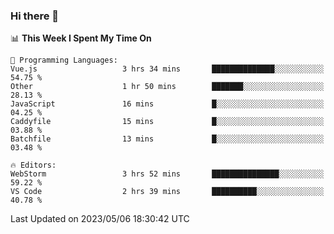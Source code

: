 ### Hi there 👋

<!--
**asdf12303116/asdf12303116** is a ✨ _special_ ✨ repository because its `README.md` (this file) appears on your GitHub profile.

Here are some ideas to get you started:

- 🔭 I’m currently working on ...
- 🌱 I’m currently learning ...
- 👯 I’m looking to collaborate on ...
- 🤔 I’m looking for help with ...
- 💬 Ask me about ...
- 📫 How to reach me: ...
- 😄 Pronouns: ...
- ⚡ Fun fact: ...
-->

<!--START_SECTION:waka-->
📊 **This Week I Spent My Time On** 

```text
💬 Programming Languages: 
Vue.js                   3 hrs 34 mins       ██████████████░░░░░░░░░░░   54.75 % 
Other                    1 hr 50 mins        ███████░░░░░░░░░░░░░░░░░░   28.13 % 
JavaScript               16 mins             █░░░░░░░░░░░░░░░░░░░░░░░░   04.25 % 
Caddyfile                15 mins             █░░░░░░░░░░░░░░░░░░░░░░░░   03.88 % 
Batchfile                13 mins             █░░░░░░░░░░░░░░░░░░░░░░░░   03.48 % 

🔥 Editors: 
WebStorm                 3 hrs 52 mins       ███████████████░░░░░░░░░░   59.22 % 
VS Code                  2 hrs 39 mins       ██████████░░░░░░░░░░░░░░░   40.78 % 
```


 Last Updated on 2023/05/06 18:30:42 UTC
<!--END_SECTION:waka-->
